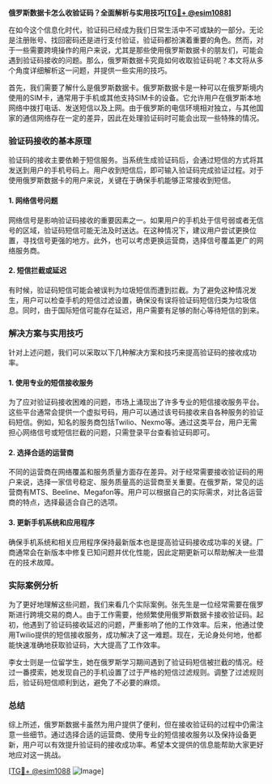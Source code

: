 **俄罗斯数据卡怎么收验证码？全面解析与实用技巧[[TG💪+ @esim1088](https://t.me/s/esim1088)]**

在如今这个信息化时代，验证码已经成为我们日常生活中不可或缺的一部分。无论是注册账号、找回密码还是进行支付验证，验证码都扮演着重要的角色。然而，对于一些需要跨境操作的用户来说，尤其是那些使用俄罗斯数据卡的朋友们，可能会遇到验证码接收的问题。那么，俄罗斯数据卡究竟如何收取验证码呢？本文将从多个角度详细解析这一问题，并提供一些实用的技巧。

首先，我们需要了解什么是俄罗斯数据卡。俄罗斯数据卡是一种可以在俄罗斯境内使用的SIM卡，通常用于手机或其他支持SIM卡的设备。它允许用户在俄罗斯本地网络中拨打电话、发送短信以及上网。由于俄罗斯的电信环境相对独立，与其他国家的通信网络存在一定的差异，因此在处理验证码时可能会出现一些特殊的情况。

### 验证码接收的基本原理

验证码的接收主要依赖于短信服务。当系统生成验证码后，会通过短信的方式将其发送到用户的手机号码上。用户收到短信后，即可输入验证码完成验证过程。对于使用俄罗斯数据卡的用户来说，关键在于确保手机能够正常接收到短信。

#### 1. 网络信号问题
网络信号是影响验证码接收的重要因素之一。如果用户的手机处于信号弱或者无信号的区域，验证码短信可能无法及时送达。在这种情况下，建议用户尝试更换位置，寻找信号更强的地方。此外，也可以考虑更换运营商，选择信号覆盖更广的网络服务商。

#### 2. 短信拦截或延迟
有时候，验证码短信可能会被误判为垃圾短信而遭到拦截。为了避免这种情况发生，用户可以检查手机的短信过滤设置，确保没有误将验证码短信归类为垃圾信息。同时，由于国际短信可能存在延迟，用户需要有足够的耐心等待短信的到来。

### 解决方案与实用技巧

针对上述问题，我们可以采取以下几种解决方案和技巧来提高验证码的接收成功率。

#### 1. 使用专业的短信接收服务
为了应对验证码接收困难的问题，市场上涌现出了许多专业的短信接收服务平台。这些平台通常会提供一个虚拟号码，用户可以通过该号码接收来自各种服务的验证码短信。例如，知名的服务商包括Twilio、Nexmo等。通过这类平台，用户无需担心网络信号或短信拦截的问题，只需登录平台查看验证码即可。

#### 2. 选择合适的运营商
不同的运营商在网络覆盖和服务质量方面存在差异。对于经常需要接收验证码的用户来说，选择一家信号稳定、服务质量高的运营商至关重要。在俄罗斯，常见的运营商有MTS、Beeline、Megafon等。用户可以根据自己的实际需求，对比各运营商的特点，选择最适合自己的选项。

#### 3. 更新手机系统和应用程序
确保手机系统和相关应用程序保持最新版本也是提高验证码接收成功率的关键。厂商通常会在新版本中修复已知问题并优化性能，因此定期更新可以帮助解决一些潜在的技术故障。

### 实际案例分析

为了更好地理解这些问题，我们来看几个实际案例。张先生是一位经常需要在俄罗斯进行跨境交易的商人。由于工作需要，他频繁使用俄罗斯数据卡接收验证码。起初，他遇到了验证码接收延迟的问题，严重影响了他的工作效率。后来，他通过使用Twilio提供的短信接收服务，成功解决了这一难题。现在，无论身处何地，他都能快速准确地获取验证码，大大提高了工作效率。

李女士则是一位留学生，她在俄罗斯学习期间遇到了验证码短信被拦截的情况。经过一番摸索，她发现自己的手机设置了过于严格的短信过滤规则。调整了过滤规则后，验证码短信顺利到达，避免了不必要的麻烦。

### 总结

综上所述，俄罗斯数据卡虽然为用户提供了便利，但在接收验证码的过程中仍需注意一些细节。通过选择合适的运营商、使用专业的短信接收服务以及保持设备更新，用户可以有效提升验证码的接收成功率。希望本文提供的信息能帮助大家更好地应对这一挑战。

[[TG💪+ @esim1088](https://t.me/s/esim1088) ![Image](https://i.postimg.cc/4NQfJmqS/Snipaste-2025-05-13-00-14-12.png)]